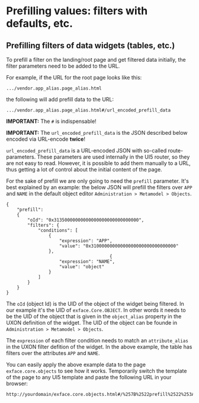 # Prefilling values: filters with defaults, etc.

## Prefilling filters of data widgets (tables, etc.)

To prefill a filter on the landing/root page and get filtered data initially, the filter parameters need to be added to the URL.

For example, if the URL for the root page looks like this: 

```
.../vendor.app_alias.page_alias.html
```

the following will add prefill data to the URL:

```
.../vendor.app_alias.page_alias.html#/url_encoded_prefill_data
```

**IMPORTANT:** The `#` is indispensable!

**IMPORTANT:** The `url_encoded_prefill_data` is the JSON described below encoded via URL-encode **twice**!

`url_encoded_prefill_data` is a URL-encoded JSON with so-called route-parameters. These parameters are used internally in the UI5 router, so they are not easy to read. However, it is possible to add them manually to a URL, thus getting a lot of control about the initial content of the page. 

For the sake of prefill we are only going to need the `prefill` parameter. It's best explained by an example: the below JSON will prefill the filters over `APP` and `NAME` in the default object editor `Administration > Metamodel > Objects`.

```
{
	"prefill": 
	{
		"oId": "0x31350000000000000000000000000000",
		"filters": {
			"conditions": [
				{
					"expression": "APP",
					"value": "0x31000000000000000000000000000000"
				},
									   {
					"expression": "NAME",
					"value": "object"
				}
			]
		}
	}
}
```

The `oId` (object Id) is the UID of the object of the widget being filtered. In our example it's the UID of `exface.Core.OBJECT`. In other words it needs to be the UID of the object that is given in the `object_alias` property in the UXON definition of the widget. The UID of the object can be founde in `Administration > Metamodel > Objects`.

The `expression` of each filter condition needs to match an `attribute_alias` in the UXON filter defition of the widget. In the above example, the table has filters over the attributes `APP` and `NAME`.

You can easily apply the above example data to the page `exface.core.objects` to see how it works. Temporarily switch the template of the page to any UI5 template and paste the following URL in your browser:

```
http://yourdomain/exface.core.objects.html#/%257B%2522prefill%2522%253A%2520%257B%250A%2520%2520%2520%2520%2522oId%2522%253A%2520%25220x31350000000000000000000000000000%2522%252C%250A%2520%2520%2520%2520%2522filters%2522%253A%2520%257B%250A%2520%2520%2520%2520%2520%2520%2520%2520%2522conditions%2522%253A%2520%255B%250A%2520%2520%2520%2520%2520%2520%2520%2520%2520%2520%2520%2520%257B%250A%2520%2520%2520%2520%2520%2520%2520%2520%2520%2520%2520%2520%2520%2520%2520%2520%2522expression%2522%253A%2520%2522APP%2522%252C%250A%2520%2520%2520%2520%2520%2520%2520%2520%2520%2520%2520%2520%2520%2520%2520%2520%2522value%2522%253A%2520%25220x31000000000000000000000000000000%2522%250A%2520%2520%2520%2520%2520%2520%2520%2520%2520%2520%2520%2520%257D%252C%250A%2520%2520%2520%2520%2520%2520%2520%2520%2520%2520%2520%2520%2520%2520%2520%2520%2520%2520%2520%2520%2520%2520%2520%2520%2520%2520%2520%2520%2520%2520%2520%2520%2520%2520%2520%257B%250A%2520%2520%2520%2520%2520%2520%2520%2520%2520%2520%2520%2520%2520%2520%2520%2520%2522expression%2522%253A%2520%2522NAME%2522%252C%250A%2520%2520%2520%2520%2520%2520%2520%2520%2520%2520%2520%2520%2520%2520%2520%2520%2522value%2522%253A%2520%2522object%2522%250A%2520%2520%2520%2520%2520%2520%2520%2520%2520%2520%2520%2520%257D%250A%2520%2520%2520%2520%2520%2520%2520%2520%255D%250A%2520%2520%2520%2520%257D%250A%257D%257D
```